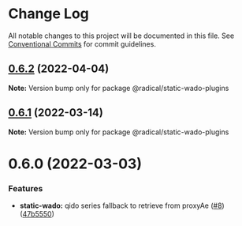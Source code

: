 # Change Log

All notable changes to this project will be documented in this file.
See [Conventional Commits](https://conventionalcommits.org) for commit guidelines.

## [0.6.2](https://github.com/OHIF/static-wado/compare/@radical/static-wado-plugins@0.6.1...@radical/static-wado-plugins@0.6.2) (2022-04-04)

**Note:** Version bump only for package @radical/static-wado-plugins





## [0.6.1](https://github.com/OHIF/static-wado/compare/@radical/static-wado-plugins@0.6.0...@radical/static-wado-plugins@0.6.1) (2022-03-14)

**Note:** Version bump only for package @radical/static-wado-plugins





# 0.6.0 (2022-03-03)


### Features

* **static-wado:** qido series fallback to retrieve from proxyAe ([#8](https://github.com/OHIF/static-wado/issues/8)) ([47b5550](https://github.com/OHIF/static-wado/commit/47b55503732e25be08b215bdc201593f64de52e6))
